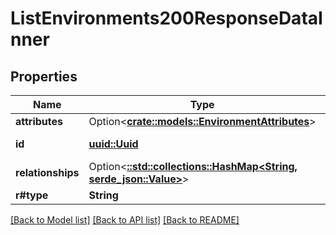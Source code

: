 # ListEnvironments200ResponseDataInner

## Properties

Name | Type | Description | Notes
------------ | ------------- | ------------- | -------------
**attributes** | Option<[**crate::models::EnvironmentAttributes**](EnvironmentAttributes.md)> |  | [optional]
**id** | [**uuid::Uuid**](uuid::Uuid.md) | Environment ID | 
**relationships** | Option<[**::std::collections::HashMap<String, serde_json::Value>**](serde_json::Value.md)> | Environment relationships | [optional]
**r#type** | **String** |  | 

[[Back to Model list]](../README.md#documentation-for-models) [[Back to API list]](../README.md#documentation-for-api-endpoints) [[Back to README]](../README.md)


